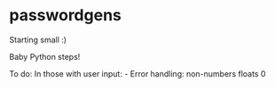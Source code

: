 # passwordgens
Starting small :)

Baby Python steps!


To do:
In those with user input:
    - Error handling:
        non-numbers
        floats
        0
